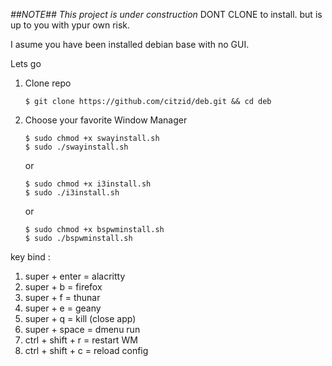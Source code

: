 
*##NOTE##*
_This project is under construction_ DONT CLONE to install. but is up to you with ypur own risk.

I asume you have been installed debian base with no GUI.

Lets go 

1. Clone repo
    ```
    $ git clone https://github.com/citzid/deb.git && cd deb
    ```
  
2. Choose your favorite Window Manager
    ```
    $ sudo chmod +x swayinstall.sh
    $ sudo ./swayinstall.sh
    ```

    or
    ```
    $ sudo chmod +x i3install.sh
    $ sudo ./i3install.sh
    ```


    or
    ```
    $ sudo chmod +x bspwminstall.sh
    $ sudo ./bspwminstall.sh
    ```

key bind :
1. super + enter = alacritty
2. super + b = firefox
3. super + f = thunar
4. super + e = geany
5. super + q = kill (close app)
6. super + space = dmenu run
7. ctrl + shift + r = restart WM
8. ctrl + shift + c = reload config


